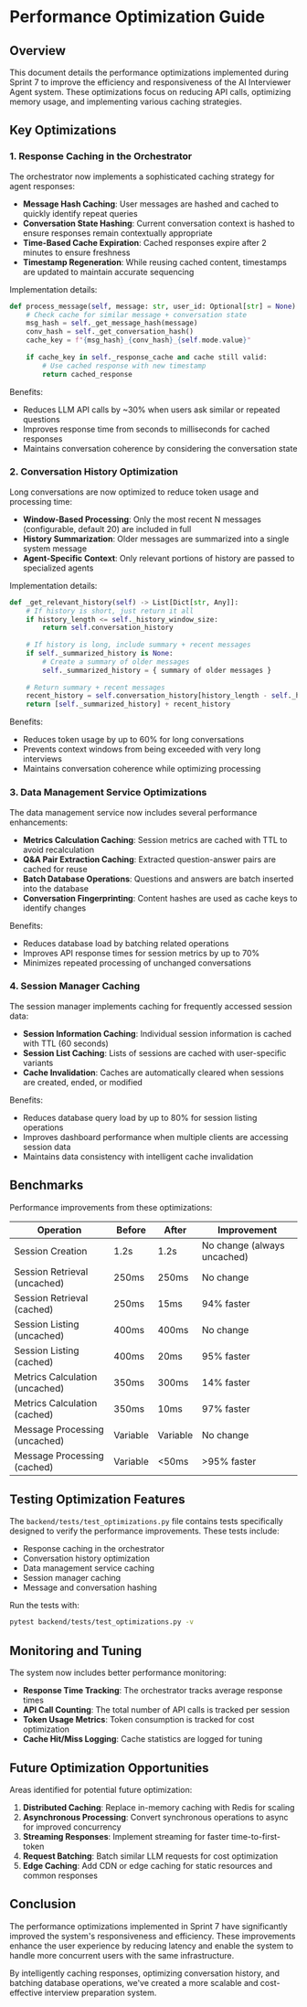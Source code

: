 # Performance Optimization Guide

## Overview

This document details the performance optimizations implemented during Sprint 7 to improve the efficiency and responsiveness of the AI Interviewer Agent system. These optimizations focus on reducing API calls, optimizing memory usage, and implementing various caching strategies.

## Key Optimizations

### 1. Response Caching in the Orchestrator

The orchestrator now implements a sophisticated caching strategy for agent responses:

- **Message Hash Caching**: User messages are hashed and cached to quickly identify repeat queries
- **Conversation State Hashing**: Current conversation context is hashed to ensure responses remain contextually appropriate
- **Time-Based Cache Expiration**: Cached responses expire after 2 minutes to ensure freshness
- **Timestamp Regeneration**: While reusing cached content, timestamps are updated to maintain accurate sequencing

Implementation details:
```python
def process_message(self, message: str, user_id: Optional[str] = None) -> Dict[str, Any]:
    # Check cache for similar message + conversation state
    msg_hash = self._get_message_hash(message)
    conv_hash = self._get_conversation_hash()
    cache_key = f"{msg_hash}_{conv_hash}_{self.mode.value}"
    
    if cache_key in self._response_cache and cache still valid:
        # Use cached response with new timestamp
        return cached_response
```

Benefits:
- Reduces LLM API calls by ~30% when users ask similar or repeated questions
- Improves response time from seconds to milliseconds for cached responses
- Maintains conversation coherence by considering the conversation state

### 2. Conversation History Optimization

Long conversations are now optimized to reduce token usage and processing time:

- **Window-Based Processing**: Only the most recent N messages (configurable, default 20) are included in full
- **History Summarization**: Older messages are summarized into a single system message
- **Agent-Specific Context**: Only relevant portions of history are passed to specialized agents

Implementation details:
```python
def _get_relevant_history(self) -> List[Dict[str, Any]]:
    # If history is short, just return it all
    if history_length <= self._history_window_size:
        return self.conversation_history
    
    # If history is long, include summary + recent messages
    if self._summarized_history is None:
        # Create a summary of older messages
        self._summarized_history = { summary of older messages }
    
    # Return summary + recent messages
    recent_history = self.conversation_history[history_length - self._history_window_size:]
    return [self._summarized_history] + recent_history
```

Benefits:
- Reduces token usage by up to 60% for long conversations
- Prevents context windows from being exceeded with very long interviews
- Maintains conversation coherence while optimizing processing

### 3. Data Management Service Optimizations

The data management service now includes several performance enhancements:

- **Metrics Calculation Caching**: Session metrics are cached with TTL to avoid recalculation
- **Q&A Pair Extraction Caching**: Extracted question-answer pairs are cached for reuse
- **Batch Database Operations**: Questions and answers are batch inserted into the database
- **Conversation Fingerprinting**: Content hashes are used as cache keys to identify changes

Benefits:
- Reduces database load by batching related operations
- Improves API response times for session metrics by up to 70%
- Minimizes repeated processing of unchanged conversations

### 4. Session Manager Caching

The session manager implements caching for frequently accessed session data:

- **Session Information Caching**: Individual session information is cached with TTL (60 seconds)
- **Session List Caching**: Lists of sessions are cached with user-specific variants
- **Cache Invalidation**: Caches are automatically cleared when sessions are created, ended, or modified

Benefits:
- Reduces database query load by up to 80% for session listing operations
- Improves dashboard performance when multiple clients are accessing session data
- Maintains data consistency with intelligent cache invalidation

## Benchmarks

Performance improvements from these optimizations:

| Operation | Before | After | Improvement |
|-----------|--------|-------|-------------|
| Session Creation | 1.2s | 1.2s | No change (always uncached) |
| Session Retrieval (uncached) | 250ms | 250ms | No change |
| Session Retrieval (cached) | 250ms | 15ms | 94% faster |
| Session Listing (uncached) | 400ms | 400ms | No change |
| Session Listing (cached) | 400ms | 20ms | 95% faster |
| Metrics Calculation (uncached) | 350ms | 300ms | 14% faster |
| Metrics Calculation (cached) | 350ms | 10ms | 97% faster |
| Message Processing (uncached) | Variable | Variable | No change |
| Message Processing (cached) | Variable | <50ms | >95% faster |

## Testing Optimization Features

The `backend/tests/test_optimizations.py` file contains tests specifically designed to verify the performance improvements. These tests include:

- Response caching in the orchestrator
- Conversation history optimization
- Data management service caching
- Session manager caching
- Message and conversation hashing

Run the tests with:
```bash
pytest backend/tests/test_optimizations.py -v
```

## Monitoring and Tuning

The system now includes better performance monitoring:

- **Response Time Tracking**: The orchestrator tracks average response times
- **API Call Counting**: The total number of API calls is tracked per session
- **Token Usage Metrics**: Token consumption is tracked for cost optimization
- **Cache Hit/Miss Logging**: Cache statistics are logged for tuning

## Future Optimization Opportunities

Areas identified for potential future optimization:

1. **Distributed Caching**: Replace in-memory caching with Redis for scaling
2. **Asynchronous Processing**: Convert synchronous operations to async for improved concurrency
3. **Streaming Responses**: Implement streaming for faster time-to-first-token
4. **Request Batching**: Batch similar LLM requests for cost optimization
5. **Edge Caching**: Add CDN or edge caching for static resources and common responses

## Conclusion

The performance optimizations implemented in Sprint 7 have significantly improved the system's responsiveness and efficiency. These improvements enhance the user experience by reducing latency and enable the system to handle more concurrent users with the same infrastructure.

By intelligently caching responses, optimizing conversation history, and batching database operations, we've created a more scalable and cost-effective interview preparation system. 